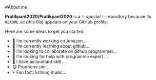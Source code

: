#About me


**Pratikpant2020/Pratikpant2020** is a ✨ _special_ ✨ repository because its `README.md` (this file) appears on your GitHub profile.

Here are some ideas to get you started:

- 🔭 I’m currently working on Amazon...
- 🌱 I’m currently learning about github...
- 👯 I’m looking to collaborate on github programmer...
- 🤔 I’m looking for help with programme expert ...
- 💬 I have accountant skill ...
- 😄 Pronouns:she ...
- ⚡ Fun fact: listning music...
